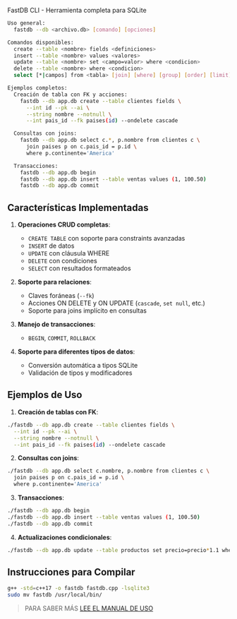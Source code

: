 FastDB CLI - Herramienta completa para SQLite
```sh
Uso general:
  fastdb --db <archivo.db> [comando] [opciones]

Comandos disponibles:
  create --table <nombre> fields <definiciones>
  insert --table <nombre> values <valores>
  update --table <nombre> set <campo=valor> where <condicion>
  delete --table <nombre> where <condicion>
  select [*|campos] from <tabla> [join] [where] [group] [order] [limit]

Ejemplos completos:
  Creación de tabla con FK y acciones:
    fastdb --db app.db create --table clientes fields \
      --int id --pk --ai \
      --string nombre --notnull \
      --int pais_id --fk paises(id) --ondelete cascade

  Consultas con joins:
    fastdb --db app.db select c.*, p.nombre from clientes c \
      join paises p on c.pais_id = p.id \
      where p.continente='America'

  Transacciones:
    fastdb --db app.db begin
    fastdb --db app.db insert --table ventas values (1, 100.50)
    fastdb --db app.db commit
```


## Características Implementadas

1. **Operaciones CRUD completas**:
   - `CREATE TABLE` con soporte para constraints avanzadas
   - `INSERT` de datos
   - `UPDATE` con cláusula WHERE
   - `DELETE` con condiciones
   - `SELECT` con resultados formateados

2. **Soporte para relaciones**:
   - Claves foráneas (`--fk`)
   - Acciones ON DELETE y ON UPDATE (`cascade`, `set null`, etc.)
   - Soporte para joins implícito en consultas

3. **Manejo de transacciones**:
   - `BEGIN`, `COMMIT`, `ROLLBACK`

4. **Soporte para diferentes tipos de datos**:
   - Conversión automática a tipos SQLite
   - Validación de tipos y modificadores

## Ejemplos de Uso

1. **Creación de tablas con FK**:
```bash
./fastdb --db app.db create --table clientes fields \
  --int id --pk --ai \
  --string nombre --notnull \
  --int pais_id --fk paises(id) --ondelete cascade
```

2. **Consultas con joins**:
```bash
./fastdb --db app.db select c.nombre, p.nombre from clientes c \
  join paises p on c.pais_id = p.id \
  where p.continente='America'
```

3. **Transacciones**:
```bash
./fastdb --db app.db begin
./fastdb --db app.db insert --table ventas values (1, 100.50)
./fastdb --db app.db commit
```

4. **Actualizaciones condicionales**:
```bash
./fastdb --db app.db update --table productos set precio=precio*1.1 where categoria='Electrónica'
```

## Instrucciones para Compilar

```bash
g++ -std=c++17 -o fastdb fastdb.cpp -lsqlite3
sudo mv fastdb /usr/local/bin/
```

> PARA SABER MÁS [LEE EL MANUAL DE USO](MANUAL.md)
